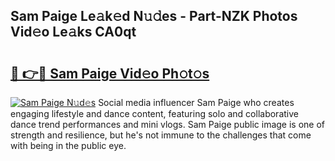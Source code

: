 ## Sam Paige Le𝚊k𝚎d N𝚞𝚍es - Part-NZK Photos Vid𝚎o Le𝚊ks CA0qt

# <h2><a href="http://fbcudz.evod.top/?m=Sam+Paige">🔗 👉🔴 Sam Paige Vid𝚎o Ph𝚘t𝚘s</a></h2>

[![Sam Paige N𝚞d𝚎s](https://i.imgur.com/8V9OHl7.gif)](http://fbcudz.evod.top/?m=Sam+Paige)
Social media influencer Sam Paige who creates engaging lifestyle and dance content, featuring solo and collaborative dance trend performances and mini vlogs. Sam Paige public image is one of strength and resilience, but he's not immune to the challenges that come with being in the public eye. 
